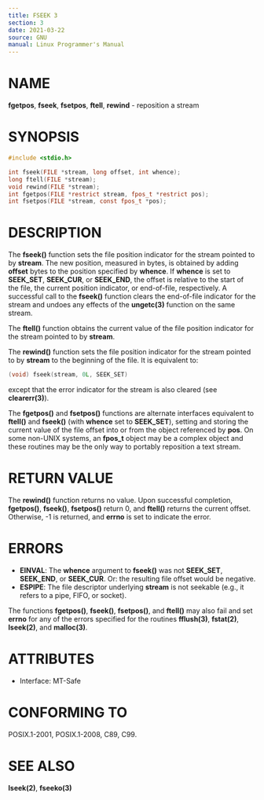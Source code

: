 ```yaml
---
title: FSEEK 3
section: 3
date: 2021-03-22
source: GNU
manual: Linux Programmer's Manual
---
```


# NAME

**fgetpos**, **fseek**, **fsetpos**, **ftell**, **rewind** - reposition a stream

# SYNOPSIS

```c
#include <stdio.h>

int fseek(FILE *stream, long offset, int whence);
long ftell(FILE *stream);
void rewind(FILE *stream);
int fgetpos(FILE *restrict stream, fpos_t *restrict pos);
int fsetpos(FILE *stream, const fpos_t *pos);
```

# DESCRIPTION

The **fseek()** function sets the file position indicator for the stream pointed to by **stream**. The new position, measured in bytes, is obtained by adding **offset** bytes to the position specified by **whence**. If **whence** is set to **SEEK_SET**, **SEEK_CUR**, or **SEEK_END**, the offset is relative to the start of the file, the current position indicator, or end-of-file, respectively. A successful call to the **fseek()** function clears the end-of-file indicator for the stream and undoes any effects of the **ungetc(3)** function on the same stream.

The **ftell()** function obtains the current value of the file position indicator for the stream pointed to by **stream**.

The **rewind()** function sets the file position indicator for the stream pointed to by **stream** to the beginning of the file. It is equivalent to:

```c
(void) fseek(stream, 0L, SEEK_SET)
```

except that the error indicator for the stream is also cleared (see **clearerr(3)**).

The **fgetpos()** and **fsetpos()** functions are alternate interfaces equivalent to **ftell()** and **fseek()** (with **whence** set to **SEEK_SET**), setting and storing the current value of the file offset into or from the object referenced by **pos**. On some non-UNIX systems, an **fpos_t** object may be a complex object and these routines may be the only way to portably reposition a text stream.

# RETURN VALUE

The **rewind()** function returns no value. Upon successful completion, **fgetpos()**, **fseek()**, **fsetpos()** return 0, and **ftell()** returns the current offset. Otherwise, -1 is returned, and **errno** is set to indicate the error.

# ERRORS

- **EINVAL**: The **whence** argument to **fseek()** was not **SEEK_SET**, **SEEK_END**, or **SEEK_CUR**. Or: the resulting file offset would be negative.
- **ESPIPE**: The file descriptor underlying **stream** is not seekable (e.g., it refers to a pipe, FIFO, or socket).

The functions **fgetpos()**, **fseek()**, **fsetpos()**, and **ftell()** may also fail and set **errno** for any of the errors specified for the routines **fflush(3)**, **fstat(2)**, **lseek(2)**, and **malloc(3)**.

# ATTRIBUTES

- Interface: MT-Safe

# CONFORMING TO

POSIX.1-2001, POSIX.1-2008, C89, C99.

# SEE ALSO

**lseek(2)**, **fseeko(3)**
